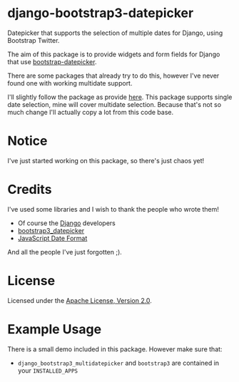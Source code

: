 # django-bootstrap3-datepicker
Datepicker that supports the selection of multiple dates for Django, using Bootstrap Twitter.

The aim of this package is to provide widgets and form fields for Django that use
[bootstrap-datepicker](http://bootstrap-datepicker.readthedocs.org/en/latest/index.html).

There are some packages that already try to do this, however I've never found one with working
multidate support.

I'll slightly follow the package as provide [here](https://github.com/nkunihiko/django-bootstrap3-datetimepicker).
This package supports single date selection, mine will cover multidate selection.
Because that's not so much change I'll actually copy a lot from this code base.

# Notice
I've just started working on this package, so there's just chaos yet!

# Credits
I've used some libraries and I wish to thank the people who wrote them!
- Of course the [Django](https://www.djangoproject.com/) developers
- [bootstrap3_datepicker](http://bootstrap-datepicker.readthedocs.org/en/latest/index.html)
- [JavaScript Date Format](http://blog.stevenlevithan.com/archives/date-time-format)

And all the people I've just forgotten ;).

# License
Licensed under the [Apache License, Version 2.0](http://www.apache.org/licenses/LICENSE-2.0).

# Example Usage
There is a small demo included in this package.
However make sure that:
- `django_bootstrap3_multidatepicker` and `bootstrap3` are contained in your `INSTALLED_APPS`
